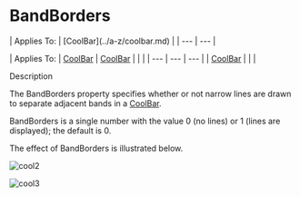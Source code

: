 




<h1 class="heading"><span class="name">BandBorders</span></h1>
| Applies To: | [CoolBar](../a-z/coolbar.md) |
| --- | ---  |

| Applies To: | [CoolBar](../a-z/coolbar.md) | [CoolBar](../a-z/coolbar.md) |  |  |
| --- | --- | ---  |
| [CoolBar](../a-z/coolbar.md) |  |  |


Description


The BandBorders property specifies whether or not narrow lines are drawn to separate adjacent bands in a [CoolBar](../a-z/coolbar.md).


BandBorders is a single number with the value 0 (no lines) or 1 (lines are displayed); the default is 0.


The effect of BandBorders is illustrated below.


![cool2](../img/cool2.gif)


![cool3](../img/cool3.gif)



